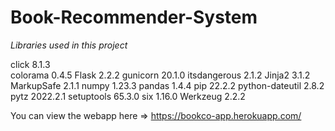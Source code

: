 # Book-Recommender-System

*Libraries used in this project*

click           8.1.3 <br />
colorama        0.4.5
Flask           2.2.2
gunicorn        20.1.0
itsdangerous    2.1.2
Jinja2          3.1.2
MarkupSafe      2.1.1
numpy           1.23.3
pandas          1.4.4
pip             22.2.2
python-dateutil 2.8.2
pytz            2022.2.1
setuptools      65.3.0
six             1.16.0
Werkzeug        2.2.2

You can view the webapp here => https://bookco-app.herokuapp.com/

